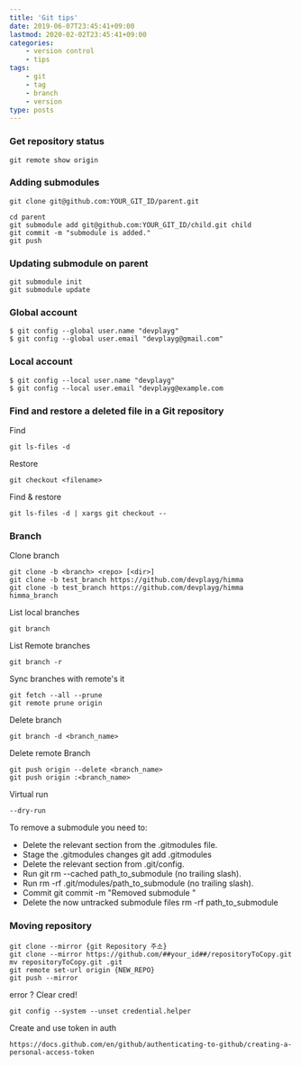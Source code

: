 ```yaml
---
title: 'Git tips'
date: 2019-06-07T23:45:41+09:00
lastmod: 2020-02-02T23:45:41+09:00
categories: 
    - version control
    - tips
tags: 
    - git
    - tag
    - branch
    - version
type: posts
---
```


### Get repository status

    git remote show origin

### Adding submodules

    git clone git@github.com:YOUR_GIT_ID/parent.git
    
    cd parent
    git submodule add git@github.com:YOUR_GIT_ID/child.git child
    git commit -m "submodule is added."
    git push
    
### Updating submodule on parent

    git submodule init
    git submodule update

### Global account

    $ git config --global user.name "devplayg"
    $ git config --global user.email "devplayg@gmail.com" 

### Local account

    $ git config --local user.name "devplayg"
    $ git config --local user.email "devplayg@example.com 

### Find and restore a deleted file in a Git repository

Find     

    git ls-files -d 

Restore

    git checkout <filename>

Find & restore
    
    git ls-files -d | xargs git checkout --
    

### Branch

Clone branch

    git clone -b <branch> <repo> [<dir>]
    git clone -b test_branch https://github.com/devplayg/himma
    git clone -b test_branch https://github.com/devplayg/himma himma_branch
    
List local branches

	git branch

List Remote branches

	git branch -r

Sync branches with remote's it

	git fetch --all --prune
	git remote prune origin

Delete branch

	git branch -d <branch_name>

Delete remote Branch

	git push origin --delete <branch_name>
	git push origin :<branch_name>

Virtual run

	--dry-run

To remove a submodule you need to:

- Delete the relevant section from the .gitmodules file.
- Stage the .gitmodules changes git add .gitmodules
- Delete the relevant section from .git/config.
- Run git rm --cached path_to_submodule (no trailing slash).
- Run rm -rf .git/modules/path_to_submodule (no trailing slash).
- Commit git commit -m "Removed submodule "
- Delete the now untracked submodule files rm -rf path_to_submodule

### Moving repository

    git clone --mirror {git Repository 주소}
	git clone --mirror https://github.com/##your_id##/repositoryToCopy.git
	mv repositoryToCopy.git .git
	git remote set-url origin {NEW_REPO}
	git push --mirror


error ? Clear cred!

	git config --system --unset credential.helper 

Create and use token in auth

	https://docs.github.com/en/github/authenticating-to-github/creating-a-personal-access-token
